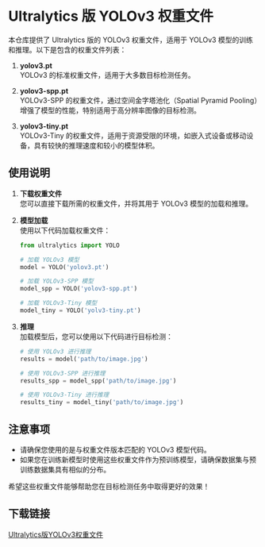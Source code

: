 # Ultralytics 版 YOLOv3 权重文件

本仓库提供了 Ultralytics 版的 YOLOv3 权重文件，适用于 YOLOv3 模型的训练和推理。以下是包含的权重文件列表：

1. **yolov3.pt**  
   YOLOv3 的标准权重文件，适用于大多数目标检测任务。

2. **yolov3-spp.pt**  
   YOLOv3-SPP 的权重文件，通过空间金字塔池化（Spatial Pyramid Pooling）增强了模型的性能，特别适用于高分辨率图像的目标检测。

3. **yolov3-tiny.pt**  
   YOLOv3-Tiny 的权重文件，适用于资源受限的环境，如嵌入式设备或移动设备，具有较快的推理速度和较小的模型体积。

## 使用说明

1. **下载权重文件**  
   您可以直接下载所需的权重文件，并将其用于 YOLOv3 模型的加载和推理。

2. **模型加载**  
   使用以下代码加载权重文件：
   ```python
   from ultralytics import YOLO

   # 加载 YOLOv3 模型
   model = YOLO('yolov3.pt')

   # 加载 YOLOv3-SPP 模型
   model_spp = YOLO('yolov3-spp.pt')

   # 加载 YOLOv3-Tiny 模型
   model_tiny = YOLO('yolv3-tiny.pt')
   ```

3. **推理**  
   加载模型后，您可以使用以下代码进行目标检测：
   ```python
   # 使用 YOLOv3 进行推理
   results = model('path/to/image.jpg')

   # 使用 YOLOv3-SPP 进行推理
   results_spp = model_spp('path/to/image.jpg')

   # 使用 YOLOv3-Tiny 进行推理
   results_tiny = model_tiny('path/to/image.jpg')
   ```

## 注意事项

- 请确保您使用的是与权重文件版本匹配的 YOLOv3 模型代码。
- 如果您在训练新模型时使用这些权重文件作为预训练模型，请确保数据集与预训练数据集具有相似的分布。

希望这些权重文件能够帮助您在目标检测任务中取得更好的效果！

## 下载链接

[Ultralytics版YOLOv3权重文件](https://pan.quark.cn/s/70d7d615409b)